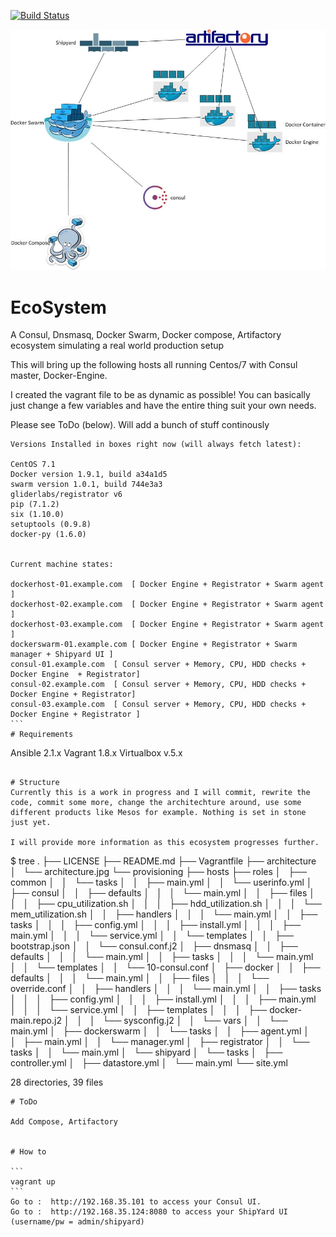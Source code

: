 [![Build Status](https://travis-ci.org/kamigerami/EcoSystem.svg?branch=master)](https://travis-ci.org/kamigerami/EcoSystem)

<img src="architecture/architecture.jpg">

# EcoSystem
A Consul, Dnsmasq, Docker Swarm, Docker compose, Artifactory ecosystem simulating a real world production setup

This will bring up the following hosts all running Centos/7 with Consul master, Docker-Engine.

I created the vagrant file to be as dynamic as possible! You can basically just change a few variables and have the entire thing suit your own needs.


Please see ToDo (below). Will add a bunch of stuff continously 


````
Versions Installed in boxes right now (will always fetch latest):

CentOS 7.1 
Docker version 1.9.1, build a34a1d5
swarm version 1.0.1, build 744e3a3
gliderlabs/registrator v6
pip (7.1.2)
six (1.10.0)
setuptools (0.9.8)
docker-py (1.6.0)


Current machine states:

dockerhost-01.example.com  [ Docker Engine + Registrator + Swarm agent ]
dockerhost-02.example.com  [ Docker Engine + Registrator + Swarm agent ]
dockerhost-03.example.com  [ Docker Engine + Registrator + Swarm agent ]
dockerswarm-01.example.com [ Docker Engine + Registrator + Swarm manager + Shipyard UI ]
consul-01.example.com  [ Consul server + Memory, CPU, HDD checks + Docker Engine  + Registrator]
consul-02.example.com  [ Consul server + Memory, CPU, HDD checks + Docker Engine + Registrator]
consul-03.example.com  [ Consul server + Memory, CPU, HDD checks + Docker Engine + Registrator ]
```
# Requirements

````
Ansible 2.1.x
Vagrant 1.8.x
Virtualbox v.5.x
````

# Structure
Currently this is a work in progress and I will commit, rewrite the code, commit some more, change the architechture around, use some different products like Mesos for example. Nothing is set in stone just yet.

I will provide more information as this ecosystem progresses further.

````
$ tree
.
├── LICENSE
├── README.md
├── Vagrantfile
├── architecture
│   └── architecture.jpg
└── provisioning
    ├── hosts
    ├── roles
    │   ├── common
    │   │   └── tasks
    │   │       ├── main.yml
    │   │       └── userinfo.yml
    │   ├── consul
    │   │   ├── defaults
    │   │   │   └── main.yml
    │   │   ├── files
    │   │   │   ├── cpu_utilization.sh
    │   │   │   ├── hdd_utilization.sh
    │   │   │   └── mem_utilization.sh
    │   │   ├── handlers
    │   │   │   └── main.yml
    │   │   ├── tasks
    │   │   │   ├── config.yml
    │   │   │   ├── install.yml
    │   │   │   ├── main.yml
    │   │   │   └── service.yml
    │   │   └── templates
    │   │       ├── bootstrap.json
    │   │       └── consul.conf.j2
    │   ├── dnsmasq
    │   │   ├── defaults
    │   │   │   └── main.yml
    │   │   ├── tasks
    │   │   │   └── main.yml
    │   │   └── templates
    │   │       └── 10-consul.conf
    │   ├── docker
    │   │   ├── defaults
    │   │   │   └── main.yml
    │   │   ├── files
    │   │   │   └── override.conf
    │   │   ├── handlers
    │   │   │   └── main.yml
    │   │   ├── tasks
    │   │   │   ├── config.yml
    │   │   │   ├── install.yml
    │   │   │   ├── main.yml
    │   │   │   └── service.yml
    │   │   ├── templates
    │   │   │   ├── docker-main.repo.j2
    │   │   │   └── sysconfig.j2
    │   │   └── vars
    │   │       └── main.yml
    │   ├── dockerswarm
    │   │   └── tasks
    │   │       ├── agent.yml
    │   │       ├── main.yml
    │   │       └── manager.yml
    │   ├── registrator
    │   │   └── tasks
    │   │       └── main.yml
    │   └── shipyard
    │       └── tasks
    │           ├── controller.yml
    │           ├── datastore.yml
    │           └── main.yml
    └── site.yml

28 directories, 39 files

````
# ToDo

Add Compose, Artifactory 


# How to 

```
vagrant up 
```
Go to :  http://192.168.35.101 to access your Consul UI.
Go to :  http://192.168.35.124:8080 to access your ShipYard UI (username/pw = admin/shipyard)

